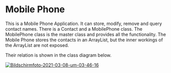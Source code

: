 # Mobile Phone

This is a Mobile Phone Application. It can store, modify, remove and query contact names. There is a Contact and a MobilePhone class. The MobilePhone class is the master class and provides all the functionality. The Mobile Phone stores the contacts in an ArrayList, but the inner workings of the ArrayList are not exposed. 



Their relation is shown in the class diagram below.

<a href="https://ibb.co/bKhV0rk"><img src="https://i.ibb.co/FDv1rBF/Bildschirmfoto-2021-03-08-um-03-46-16.png" alt="Bildschirmfoto-2021-03-08-um-03-46-16" border="0"></a>
